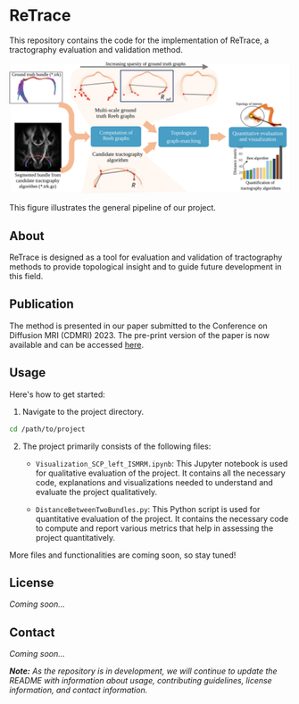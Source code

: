# ReTrace

This repository contains the code for the implementation of ReTrace, a tractography evaluation and validation method. 

![Pipeline Overview](pipeline.svg)

This figure illustrates the general pipeline of our project.

## About

ReTrace is designed as a tool for evaluation and validation of tractography methods to provide topological insight and to guide future development in this field. 

## Publication

The method is presented in our paper submitted to the Conference on Diffusion MRI (CDMRI) 2023. The pre-print version of the paper is now available and can be accessed [here](https://biorxiv.org/cgi/content/short/2023.07.03.547451v1).

## Usage

Here's how to get started:

1. Navigate to the project directory.

```bash
cd /path/to/project
```

2. The project primarily consists of the following files:

    - `Visualization_SCP_left_ISMRM.ipynb`: This Jupyter notebook is used for qualitative evaluation of the project. It contains all the necessary code, explanations and visualizations needed to understand and evaluate the project qualitatively.

    - `DistanceBetweenTwoBundles.py`: This Python script is used for quantitative evaluation of the project. It contains the necessary code to compute and report various metrics that help in assessing the project quantitatively.

More files and functionalities are coming soon, so stay tuned!

## License

_Coming soon..._

## Contact 

_Coming soon..._

_**Note:** As the repository is in development, we will continue to update the README with information about usage, contributing guidelines, license information, and contact information._
